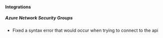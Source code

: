 
#### Integrations

##### Azure Network Security Groups

- Fixed a syntax error that would occur when trying to connect to the api
